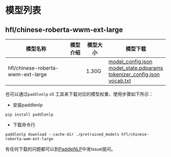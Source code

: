 #  模型列表

## hfl/chinese-roberta-wwm-ext-large

| 模型名称 | 模型介绍 | 模型大小  | 模型下载 |
| --- | --- | --- | --- |
|hfl/chinese-roberta-wwm-ext-large|  | 1.30G | [model_config.json](https://bj.bcebos.com/paddlenlp/models/community/hfl/chinese-roberta-wwm-ext-large/model_config.json)<br>[model_state.pdparams](https://bj.bcebos.com/paddlenlp/models/community/hfl/chinese-roberta-wwm-ext-large/model_state.pdparams)<br>[tokenizer_config.json](https://bj.bcebos.com/paddlenlp/models/community/hfl/chinese-roberta-wwm-ext-large/tokenizer_config.json)<br>[vocab.txt](https://bj.bcebos.com/paddlenlp/models/community/hfl/chinese-roberta-wwm-ext-large/vocab.txt) |

也可以通过`paddlenlp` cli 工具来下载对应的模型权重，使用步骤如下所示：

* 安装paddlenlp

```shell
pip install paddlenlp
```

* 下载命令行

```shell
paddlenlp download --cache-dir ./pretrained_models hfl/chinese-roberta-wwm-ext-large
```

有任何下载的问题都可以到[PaddleNLP](https://github.com/PaddlePaddle/PaddleNLP)中发Issue提问。